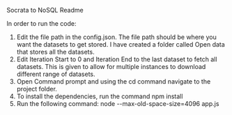 Socrata to NoSQL Readme

In order to run the code:

1. Edit the file path in the config.json. The file path should be where you want the datasets to get stored. I have created a folder called Open data that stores all the datasets.
2. Edit Iteration Start to 0 and Iteration End to the last dataset to fetch all datasets. This is given to allow for multiple instances to download different range of datasets.
3. Open Command prompt and using the cd command navigate to the project folder.
4. To install the dependencies, run the command npm install 
5. Run the following command: node --max-old-space-size=4096 app.js
